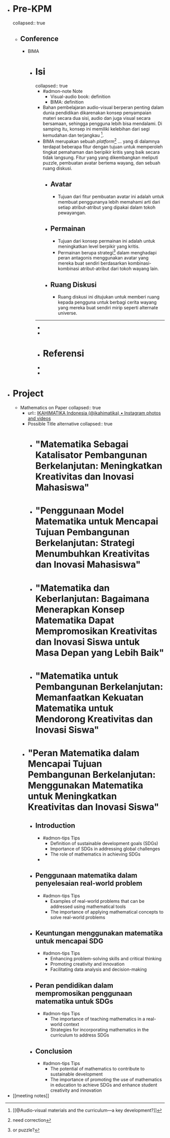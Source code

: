 - # Pre-KPM
  collapsed:: true
	- ## Conference
		- BIMA
			- # Isi
			  collapsed:: true
				- #admon-note Note
					- Visual-audio book: definition
					- BIMA: definition
				- Bahan pembelajaran audio-visual berperan penting dalam dunia pendidikan dikarenakan konsep penyampaian materi secara dua sisi, audio dan juga visual secara bersamaan, sehingga pengguna lebih bisa mendalami. Di samping itu, konsep ini memiliki kelebihan dari segi kemudahan dan terjangkau [^1].
				- BIMA merupakan sebuah *platform*[^&&] ... yang di dalamnya terdapat beberapa fitur dengan tujuan untuk memperoleh tingkat pemahaman dan beripikir kritis yang baik secara tidak langsung. Fitur yang yang dikembangkan meliputi puzzle, pembuatan avatar bertema wayang, dan sebuah ruang diskusi.
					- ## Avatar
						- Tujuan dari fitur pembuatan avatar ini adalah untuk membuat penggunanya lebih memahami arti dari setiap atribut-atribut yang dipakai dalam tokoh pewayangan.
					- ## Permainan
						- Tujuan dari konsep permainan ini adalah untuk meningkatkan level berpikir yang kritis.
						- Permainan berupa strategi[^**] dalam menghadapi peran antagonis menggunakan avatar yang mereka buat sendiri berdasarkan kombinasi-kombinasi atribut-atribut dari tokoh wayang lain.
					- ## Ruang Diskusi
						- Ruang diskusi ini ditujukan untuk memberi ruang kepada pengguna untuk berbagi cerita wayang yang mereka buat sendiri mirip seperti alternate universe.
				- ---
				- [^&&]: need correction
				- [^**]: or puzzle?
				- # Referensi
				- [^1]: [[@Audio-visual materials and the curriculum—a key development?]]
				-
- # Project
	- Mathematics on Paper
	  collapsed:: true
		- url:: [IKAHIMATIKA Indonesia (@ikahimatika) • Instagram photos and videos](https://www.instagram.com/p/Cmq_Q50JiWy/)
		- Possible Title alternative
		  collapsed:: true
			- # "Matematika Sebagai Katalisator Pembangunan Berkelanjutan: Meningkatkan Kreativitas dan Inovasi Mahasiswa"
			- # "Penggunaan Model Matematika untuk Mencapai Tujuan Pembangunan Berkelanjutan: Strategi Menumbuhkan Kreativitas dan Inovasi Mahasiswa"
			- # "Matematika dan Keberlanjutan: Bagaimana Menerapkan Konsep Matematika Dapat Mempromosikan Kreativitas dan Inovasi Siswa untuk Masa Depan yang Lebih Baik"
			- # "Matematika untuk Pembangunan Berkelanjutan: Memanfaatkan Kekuatan Matematika untuk Mendorong Kreativitas dan Inovasi Siswa"
		- # "Peran Matematika dalam Mencapai Tujuan Pembangunan Berkelanjutan: Menggunakan Matematika untuk Meningkatkan Kreativitas dan Inovasi Siswa"
			- ## Introduction
				- #admon-tips Tips
					- Definition of sustainable development goals (SDGs)
					- Importance of SDGs in addressing global challenges
					- The role of mathematics in achieving SDGs
				-
			- ## Penggunaan matematika dalam penyelesaian real-world problem
				- #admon-tips Tips
					- Examples of real-world problems that can be addressed using mathematical tools
					- The importance of applying mathematical concepts to solve real-world problems
			- ## Keuntungan menggunakan matematika untuk mencapai SDG
				- #admon-tips Tips
					- Enhancing problem-solving skills and critical thinking
					- Promoting creativity and innovation
					- Facilitating data analysis and decision-making
			- ## Peran pendidikan dalam mempromosikan penggunaan matematika untuk SDGs
				- #admon-tips Tips
					- The importance of teaching mathematics in a real-world context
					- Strategies for incorporating mathematics in the curriculum to address SDGs
			- ## Conclusion
				- #admon-tips Tips
					- The potential of mathematics to contribute to sustainable development
					- The importance of promoting the use of mathematics in education to achieve SDGs and enhance student creativity and innovation
- [[meeting notes]]